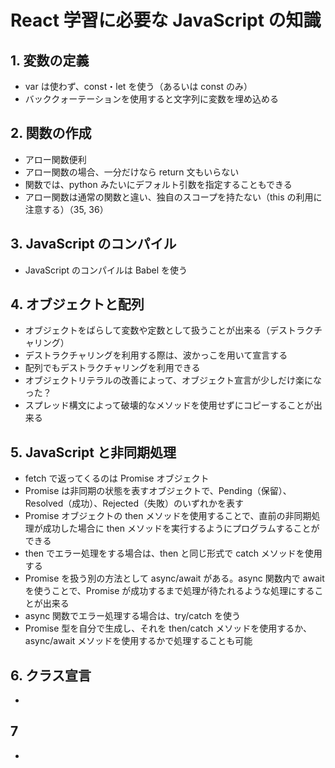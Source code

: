 # React 学習に必要な JavaScript の知識

## 1. 変数の定義

- var は使わず、const・let を使う（あるいは const のみ）
- バッククォーテーションを使用すると文字列に変数を埋め込める

## 2. 関数の作成

- アロー関数便利
- アロー関数の場合、一分だけなら return 文もいらない
- 関数では、python みたいにデフォルト引数を指定することもできる
- アロー関数は通常の関数と違い、独自のスコープを持たない（this の利用に注意する）（35, 36）

## 3. JavaScript のコンパイル

- JavaScript のコンパイルは Babel を使う

## 4. オブジェクトと配列

- オブジェクトをばらして変数や定数として扱うことが出来る（デストラクチャリング）
- デストラクチャリングを利用する際は、波かっこを用いて宣言する
- 配列でもデストラクチャリングを利用できる
- オブジェクトリテラルの改善によって、オブジェクト宣言が少しだけ楽になった？
- スプレッド構文によって破壊的なメソッドを使用せずにコピーすることが出来る

## 5. JavaScript と非同期処理

- fetch で返ってくるのは Promise オブジェクト
- Promise は非同期の状態を表すオブジェクトで、Pending（保留）、Resolved（成功）、Rejected（失敗）のいずれかを表す
- Promise オブジェクトの then メソッドを使用することで、直前の非同期処理が成功した場合に then メソッドを実行するようにプログラムすることができる
- then でエラー処理をする場合は、then と同じ形式で catch メソッドを使用する
- Promise を扱う別の方法として async/await がある。async 関数内で await を使うことで、Promise が成功するまで処理が待たれるような処理にすることが出来る
- async 関数でエラー処理する場合は、try/catch を使う
- Promise 型を自分で生成し、それを then/catch メソッドを使用するか、async/await メソッドを使用するかで処理することも可能

## 6. クラス宣言

- 

## 7

-
